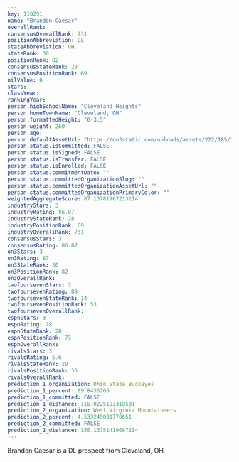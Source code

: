 ```yaml
---
key: 110291
name: "Brandon Caesar"
overallRank: 
consensusOverallRank: 731
positionAbbreviation: DL
stateAbbreviation: OH
stateRank: 30
positionRank: 82
consensusStateRank: 28
consensusPositionRank: 69
nilValue: 0
stars: 
classYear: 
rankingYear: 
person.highSchoolName: "Cleveland Heights"
person.homeTownName: "Cleveland, OH"
person.formattedHeight: "6-3.5"
person.weight: 260
person.age: 
person.defaultAssetUrl: "https://on3static.com/uploads/assets/222/185/185222.jpg"
person.status.isCommitted: FALSE
person.status.isSigned: FALSE
person.status.isTransfer: FALSE
person.status.isEnrolled: FALSE
person.status.commitmentDate: ""
person.status.committedOrganizationSlug: ""
person.status.committedOrganizationAssetUrl: ""
person.status.committedOrganizationPrimaryColor: ""
weightedAggregateScore: 87.13781967213114
industryStars: 3
industryRating: 86.87
industryStateRank: 28
industryPositionRank: 69
industryOverallRank: 731
consensusStars: 3
consensusRating: 86.87
on3Stars: 3
on3Rating: 87
on3StateRank: 30
on3PositionRank: 82
on3OverallRank: 
twofoursevenStars: 3
twofoursevenRating: 88
twofoursevenStateRank: 14
twofoursevenPositionRank: 53
twofoursevenOverallRank: 
espnStars: 3
espnRating: 78
espnStateRank: 28
espnPositionRank: 73
espnOverallRank: 
rivalsStars: 3
rivalsRating: 5.6
rivalsStateRank: 29
rivalsPositionRank: 36
rivalsOverallRank: 
prediction_1_organization: Ohio State Buckeyes
prediction_1_percent: 89.8436266
prediction_1_committed: FALSE
prediction_1_distance: 116.0225193318501
prediction_2_organization: West Virginia Mountaineers
prediction_2_percent: 4.533249091770651
prediction_2_committed: FALSE
prediction_2_distance: 155.13751419087214
---
```

Brandon Caesar is a DL prospect from Cleveland, OH.